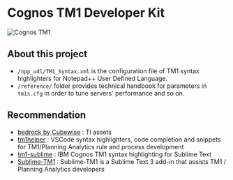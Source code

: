# Cognos TM1 Developer Kit

![Cognos TM1](https://img.crx4chrome.com/50/14/55/pfcpjkoiknombhfcjnjihpafmkhmdcjb-screenshot.jpg)

## About this project

* `/npp_udl/TM1_Syntax.xml` is the configuration file of TM1 syntax highlighters for Notepad++ User Defined Language.
* `/reference/` folder provides technical handbook for parameters in `tm1s.cfg` in order to tune servers' performance and so on.

## Recommendation

* [bedrock by Cubewise](https://github.com/cubewise-code/bedrock) : TI assets
* [tm1helper](https://github.com/CarpeDatumInc/tm1helper) : VSCode syntax highlighters, code completion and snippets for TM1/Planning Analytics rule and process development
* [tm1-sublime](https://github.com/hermie64/tm1-sublime) : IBM Cognos TM1 syntax highlighting for Sublime Text
* [Sublime-TM1](https://github.com/ajmyers/Sublime-TM1) : Sublime-TM1 is a Sublime Text 3 add-in that assists TM1 / Planning Analytics developers
